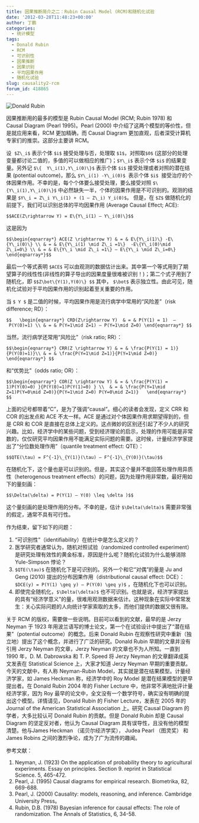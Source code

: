 ```yaml
---
title: 因果推断简介之二：Rubin Causal Model (RCM)和随机化试验
date: '2012-03-28T11:48:23+00:00'
author: 丁鹏
categories:
  - 统计模型
tags:
  - Donald Rubin
  - RCM
  - 可识别性
  - 因果推断
  - 因果识别
  - 平均因果作用
  - 随机化试验
slug: causality2-rcm
forum_id: 418865
---
```


![Donald Rubin](https://uploads.cosx.org/2012/03/Donald-Rubin.jpg)

因果推断用的最多的模型是 Rubin Causal Model (RCM; Rubin 1978) 和 Causal Diagram (Pearl 1995)。Pearl (2000) 中介绍了这两个模型的等价性，但是就应用来看，RCM 更加精确，而 Causal Diagram 更加直观，后者深受计算机专家们的推崇。这部分主要讲 RCM。

设  `$Z\_i$` 表示个体 `$i$` 接受处理与否，处理取 `$1$`，对照取`$0$` (这部分的处理变量都讨论二值的，多值的可以做相应的推广)；`$Y\_i$` 表示个体 `$i$` 的结果变量。另外记 `$\{  Y\_i(1),Y\_i(0)\}$` 表示个体 `$i$` 接受处理或者对照的潜在结果 (potential outcome)，那么 `$Y\_i(1) -Y\_i(0)$`  表示个体 `$i$`  接受治疗的个体因果作用。不幸的是，每个个体要么接受处理，要么接受对照 `$\{Y\_i(1),Y\_i(0)\}$` 中必然缺失一半，个体的因果作用是不可识别的。观测的结果是 `$Y\_i = Z\_i Y\_i(1) + (1 – Z\_i) Y_i(0)$`。 但是，在 `$Z$` 做随机化的前提下，我们可以识别总体的平均因果作用 (Average Causal Effect; ACE):

`$$ACE(Z\rightarrow Y) = E\{Y\_i(1) – Y\_i(0)\}$$`

这是因为
  
`$$\begin{eqnarray*}
ACE(Z \rightarrow Y) & = & E\{Y\_i(1)\} -E\{Y\_i(0)\} \\
& = & E\{Y\_i(1) \mid Z\_i =1\}  -E\{Y\_i(0)\mid Z\_i=0\} \\
& = & E\{Y\_i \mid Z\_i =1\} – E\{Y\_i \mid Z\_i=0\}
\end{eqnarray*}$$`
  
最后一个等式表明 `$ACE$` 可以由观测的数据估计出来。其中第一个等式用到了期望算子的线性性(非线性的算子导出的因果度量很难被识别！)；第二个式子用到了随机化，即 `$$Z\bot\{Y(1),Y(0)\} $$` 其中， `$\bot$` 表示独立性。由此可见，随机化试验对于平均因果作用的识别起着至关重要的作用。

当 `$ Y $` 是二值的时候，平均因果作用是流行病学中常用的“风险差”（risk difference; RD）：
  
`$$  
\begin{eqnarray*}
CRD(Z\rightarrow Y)  & = & P(Y(1) = 1)  –  P(Y(0)=1) \\
& = & P(Y=1\mid Z=1) – P(Y=1\mid Z=0)
\end{eqnarray*}
$$`

当然，流行病学还常用“风险比”（risk ratio; RR）：
  
`$$\begin{eqnarray*}
CRR(Z \rightarrow Y) & = & \frac{P(Y(1) = 1)}{P(Y(0)=1)}\\
& = & \frac{P(Y=1\mid Z=1)}{P(Y=1\mid Z=0)}
\end{eqnarray*}
$$`

和“优势比”（odds ratio; OR）：
  
`$$\begin{eqnarray*}
COR(Z \rightarrow Y) & = & \frac{P(Y(1) = 1)P(Y(0)=0) }{P(Y(0)=1)P(Y(1)=0) } \\ 
& = & \frac{P(Y=1\mid Z=1)P(Y=0\mid Z=0)}{P(Y=1\mid Z=0) P(Y=0\mid Z=1)}  
\end{eqnarray*} $$`

上面的记号都带着“C”，是为了强调“causal”。细心的读者会发现，定义 CRR 和 COR 的出发点和 ACE 不太一样。ACE 是通过对个体因果作用求期望得到的，但是 CRR 和 COR 是直接在总体上定义的。这点微妙的区别还引起了不少人的研究兴趣。比如，经济学中的某些问题，受到经济理论的启示，处理的作用可能是非常数的，仅仅研究平均因果作用不能满足实际问题的需要。这时候，计量经济学家提出了“分位数处理作用”（quantile treatment effect: QTE）：
  
`$$QTE(\tau) = F^{-1}\_{Y(1)}(\tau) – F^{-1}\_{Y(0)}(\tau)$$`

在随机化下，这个量也是可以识别的。但是，其实这个量并不能回答处理作用异质性（heterogenous treatment effects）的问题，因为处理作用非常数，最好用如下的量刻画：
  
`$$\Delta(\delta) = P(Y(1) – Y(0) \leq \delta )$$`

这个量刻画的是处理作用的分布。不幸的是，估计 `$\Delta(\delta)$` 需要非常强的假定，通常不具有可行性。

作为结束，留下如下的问题：

  1. “可识别性”（identifiability）在统计中是怎么定义的？
  2. 医学研究者通常认为，随机对照试验（randomized controlled experiment）是研究处理有效性的黄金标准，原因是什么呢？随机化试验为什么能够消除 Yule-Simpson 悖论？
  3. `$QTE(\tau)$` 在随机化下是可识别的。另外一个和它“对偶”的量是 Ju and Geng (2010) 提出的分布因果作用（distributional causal effect: DCE）：`$DCE(y) = P(Y(1) \geq y) – P(Y(0) \geq y)$` ，在随机化下也可以识别。
  4. 即使完全随机化，`$\Delta(\delta)$` 也不可识别。也就是说，经济学家提出的具有“经济学意义”的量，很难用观测数据来估计。这种现象在实际中常常发生：关心实际问题的人向统计学家索取的太多，而他们提供的数据又很有限。

关于 RCM 的版权，需要做一些说明。目前可以看到的文献，最早的是 Jerzy Neyman 于 1923 年用波兰语写的博士论文，第一个在试验设计中提出了“潜在结果”（potential outcome）的概念。后来 Donald Rubin 在观察性研究中重新（独立地）提出了这个概念，并进行了广泛的研究。Donald Rubin 早期的文章并没有引用 Jerzy Neyman 的文章，Jerzy Neyman 的文章也不为人所知。一直到 1990 年，D. M. Dabrowska 和 T. P. Speed 将 Jerzy Neyman 的文章翻译成英文发表在 Statistical Science 上，大家才知道 Jerzy Neyman 早期的重要贡献。今天的文献中，有人称 Neyman-Rubin Model，其实就是潜在结果模型。计量经济学家，如 James Heckman 称，经济学中的 Roy Model 是潜在结果模型的更早提出者。在 Donald Rubin 2004 年的 Fisher Lecture 中，他非常不满地批评计量经济学家，因为 Roy 最早的论文中，全文没有一个数学符号，确实没有明确的提出这个模型。详情请见，Donald Rubin 的 Fisher Lecture，发表在 2005 年的 Journal of the American Statistical Association 上。研究 Causal Diagram 的学者，大多比较认可 Donald Rubin 的贡献。但是 Donald Rubin 却是 Causal Diagram 的坚定反对者，他认为 Causal Diagram 具有误导性，且没有他的模型清楚。他与James Heckman （诺贝尔经济学奖）， Judea Pearl （图灵奖） 和 James Robins 之间的激烈争论，成为了广为流传的趣闻。

参考文献：

  1. Neyman, J. (1923) On the application of probability theory to agricultural experiments. Essay on principles. Section 9. reprint in Statistical Science. 5, 465-472.
  2. Pearl, J. (1995) Causal diagrams for empirical research. Biometrika, 82, 669-688.
  3. Pearl, J. (2000) Causality: models, reasoning, and inference. Cambridge University Press。
  4. Rubin, D.B. (1978) Bayesian inference for causal effects: The role of randomization. The Annals of Statistics, 6, 34-58.
